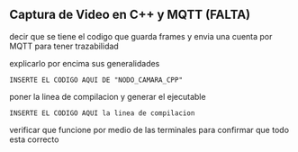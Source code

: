 Captura de Video en C++ y MQTT (FALTA)
-
decir que se tiene el codigo que guarda frames y envia una cuenta por MQTT para tener trazabilidad

explicarlo por encima sus generalidades

  ```
INSERTE EL CODIGO AQUI DE "NODO_CAMARA_CPP"
```

poner la linea de compilacion y generar el ejecutable

  ```
INSERTE EL CODIGO AQUI la linea de compilacion
```

verificar que funcione por medio de las terminales para confirmar que todo esta correcto
